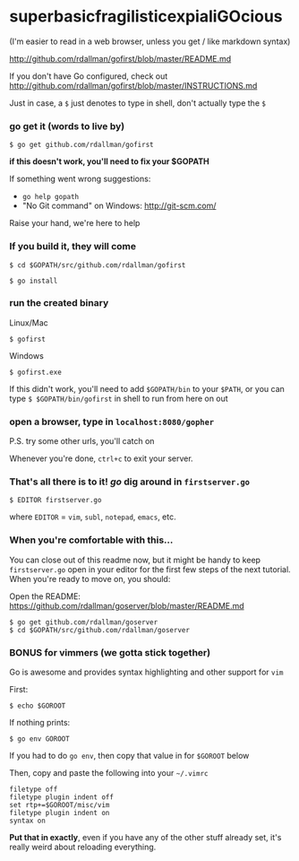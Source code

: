 # superbasicfragilisticexpialiGOcious

(I'm easier to read in a web browser, unless you get / like markdown syntax)

<http://github.com/rdallman/gofirst/blob/master/README.md>

If you don't have Go configured, check out
<http://github.com/rdallman/gofirst/blob/master/INSTRUCTIONS.md>

Just in case, a `$` just denotes to type in shell, don't actually type the `$`

### go get it (words to live by)

`
$ go get github.com/rdallman/gofirst
`

__if this doesn't work, you'll need to fix your $GOPATH__

If something went wrong suggestions:

* `go help gopath`
* "No Git command" on Windows: <http://git-scm.com/>

Raise your hand, we're here to help


### If you build it, they will come

`
$ cd $GOPATH/src/github.com/rdallman/gofirst
`

`
$ go install
`

### run the created binary

Linux/Mac

`
$ gofirst
`

Windows

`
$ gofirst.exe
`

If this didn't work, you'll need to add `$GOPATH/bin` to your `$PATH`, or
you can type `$ $GOPATH/bin/gofirst` in shell to run from here on out

### open a browser, type in `localhost:8080/gopher`

P.S. try some other urls, you'll catch on

Whenever you're done, `ctrl+c` to exit your server.

### That's all there is to it! _go_ dig around in `firstserver.go`

`
$ EDITOR firstserver.go
`

where `EDITOR` = `vim`, `subl`, `notepad`, `emacs`, etc.

### When you're comfortable with this...

You can close out of this readme now, but it might be handy to keep `firstserver.go` open in your
editor for the first few steps of the next tutorial. When you're ready to move
on, you should:

Open the README: <https://github.com/rdallman/goserver/blob/master/README.md>

```
$ go get github.com/rdallman/goserver
$ cd $GOPATH/src/github.com/rdallman/goserver
```

### BONUS for vimmers (we gotta stick together)

Go is awesome and provides syntax highlighting and other support for `vim`

First:

`
$ echo $GOROOT
`

If nothing prints:

`
$ go env GOROOT
`

If you had to do `go env`, then copy that value in for `$GOROOT` below

Then, copy and paste the following into your `~/.vimrc`

```
filetype off
filetype plugin indent off
set rtp+=$GOROOT/misc/vim
filetype plugin indent on
syntax on
```

__Put that in exactly__, even if you have any of the other stuff already set, it's 
really weird about reloading everything.
